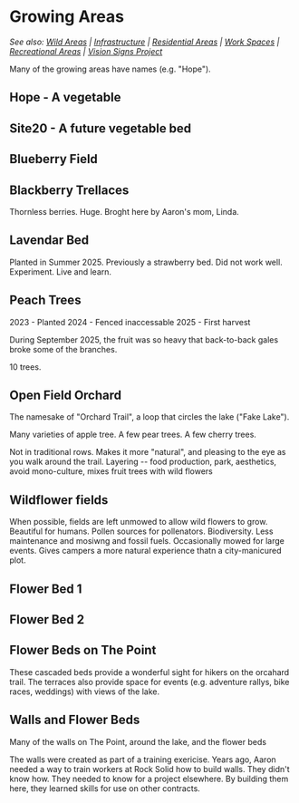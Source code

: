 # Growing Areas

*See also: [Wild Areas](wild_areas.md) | [Infrastructure](infrastructure.md) | [Residential Areas](residential_areas.md) | [Work Spaces](work_spaces.md) | [Recreational Areas](recreational_areas.md) | [Vision Signs Project](../vision_signs/README.md)*

Many of the growing areas have names (e.g. "Hope").

## Hope - A vegetable

## Site20 - A future vegetable bed

## Blueberry Field

## Blackberry Trellaces

Thornless berries.  Huge.  Broght here by Aaron's mom, Linda.

## Lavendar Bed

Planted in Summer 2025.  Previously a strawberry bed.  Did not work well.  Experiment.  Live and learn.

## Peach Trees

2023 - Planted
2024 - Fenced inaccessable
2025 - First harvest

During September 2025, the fruit was so heavy that back-to-back gales broke some of the branches.

10 trees.

## Open Field Orchard

The namesake of "Orchard Trail", a loop that circles the lake ("Fake Lake").

Many varieties of apple tree.  A few pear trees.  A few cherry trees.

Not in traditional rows.  Makes it more "natural", and pleasing to the eye as you walk around the trail.  Layering -- food production, park, aesthetics, avoid mono-culture, mixes fruit trees with wild flowers

## Wildflower fields

When possible, fields are left unmowed to allow wild flowers to grow.  Beautiful for humans.  Pollen sources for pollenators.  Biodiversity.  Less maintenance and mosiwng and fossil fuels.  Occasionally mowed for large events.  Gives campers a more natural experience thatn a city-manicured plot.

## Flower Bed 1

## Flower Bed 2

## Flower Beds on The Point

These cascaded beds provide a wonderful sight for hikers on the orcahard trail.  The terraces also provide space for events (e.g. adventure rallys, bike races, weddings) with views of the lake.

## Walls and Flower Beds

Many of the walls on The Point, around the lake, and the flower beds


The walls were created as part of a training exericise.  Years ago, Aaron needed a way to train workers at Rock Solid how to build walls.  They didn't know how.  They needed to know for a project elsewhere.  By building them here, they learned skills for use on other contracts.

